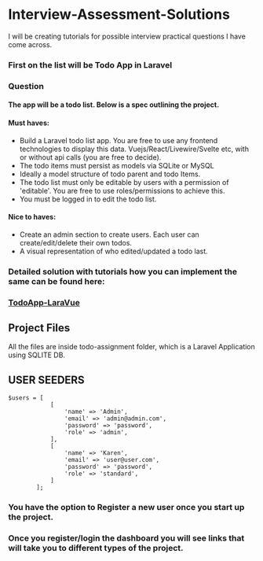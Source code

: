 # Interview-Assessment-Solutions
I will be creating tutorials for possible interview practical questions I have come across.

### First on the list will be Todo App in Laravel
### Question

#### The app will be a todo list. Below is a spec outlining the project.

#### Must haves:
-  Build a Laravel todo list app. You are free to use any frontend technologies to display this data. Vuejs/React/Livewire/Svelte etc, with or without api calls (you are free to decide).
- The todo items must persist as models via SQLite or MySQL
- Ideally a model structure of todo parent and todo Items.
- The todo list must only be editable by users with a permission of 'editable'. You are free to use roles/permissions to achieve this.
- You must be logged in to edit the todo list.

#### Nice to haves:
- Create an admin section to create users. Each user can create/edit/delete their own todos.
- A visual representation of who edited/updated a todo last. 


### Detailed solution with tutorials how you can implement the same can be found here: 

### [TodoApp-LaraVue](TodoApp-LaraVue.md)

## Project Files

All the files are inside todo-assignment folder, which is a Laravel Application using SQLITE DB.

## USER SEEDERS

```
$users = [
            [
                'name' => 'Admin',
                'email' => 'admin@admin.com',
                'password' => 'password',
                'role' => 'admin',
            ],
            [
                'name' => 'Karen',
                'email' => 'user@user.com',
                'password' => 'password',
                'role' => 'standard',
            ]
        ];

```

### You have the option to Register a new user once you start up the project.

### Once you register/login the dashboard you will see links that will take you to different types of the project.